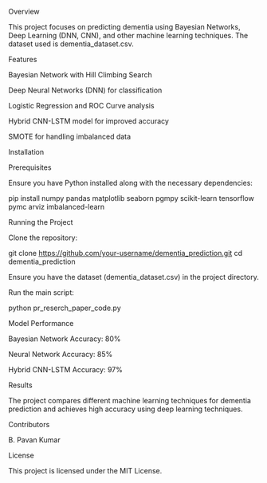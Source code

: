 Overview

This project focuses on predicting dementia using Bayesian Networks, Deep Learning (DNN, CNN), and other machine learning techniques. The dataset used is dementia_dataset.csv.

Features

Bayesian Network with Hill Climbing Search

Deep Neural Networks (DNN) for classification

Logistic Regression and ROC Curve analysis

Hybrid CNN-LSTM model for improved accuracy

SMOTE for handling imbalanced data

Installation

Prerequisites

Ensure you have Python installed along with the necessary dependencies:

pip install numpy pandas matplotlib seaborn pgmpy scikit-learn tensorflow pymc arviz imbalanced-learn

Running the Project

Clone the repository:

git clone https://github.com/your-username/dementia_prediction.git
cd dementia_prediction

Ensure you have the dataset (dementia_dataset.csv) in the project directory.

Run the main script:

python pr_reserch_paper_code.py

Model Performance

Bayesian Network Accuracy: 80%

Neural Network Accuracy: 85%

Hybrid CNN-LSTM Accuracy: 97%

Results

The project compares different machine learning techniques for dementia prediction and achieves high accuracy using deep learning techniques.

Contributors

B. Pavan Kumar

License

This project is licensed under the MIT License.
